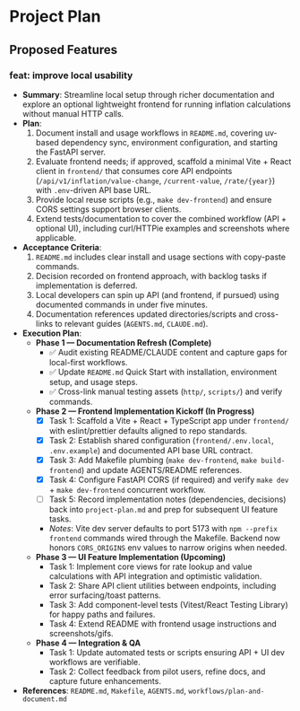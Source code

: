 # Project Plan

## Proposed Features

### feat: improve local usability
- **Summary**: Streamline local setup through richer documentation and explore an optional lightweight frontend for running inflation calculations without manual HTTP calls.
- **Plan**:
  1. Document install and usage workflows in `README.md`, covering uv-based dependency sync, environment configuration, and starting the FastAPI server.
  2. Evaluate frontend needs; if approved, scaffold a minimal Vite + React client in `frontend/` that consumes core API endpoints (`/api/v1/inflation/value-change`, `/current-value`, `/rate/{year}`) with `.env`-driven API base URL.
  3. Provide local reuse scripts (e.g., `make dev-frontend`) and ensure CORS settings support browser clients.
  4. Extend tests/documentation to cover the combined workflow (API + optional UI), including curl/HTTPie examples and screenshots where applicable.
- **Acceptance Criteria**:
  1. `README.md` includes clear install and usage sections with copy-paste commands.
  2. Decision recorded on frontend approach, with backlog tasks if implementation is deferred.
  3. Local developers can spin up API (and frontend, if pursued) using documented commands in under five minutes.
  4. Documentation references updated directories/scripts and cross-links to relevant guides (`AGENTS.md`, `CLAUDE.md`).
- **Execution Plan**:
  - **Phase 1 — Documentation Refresh (Complete)**
    - ✅ Audit existing README/CLAUDE content and capture gaps for local-first workflows.
    - ✅ Update `README.md` Quick Start with installation, environment setup, and usage steps.
    - ✅ Cross-link manual testing assets (`http/`, `scripts/`) and verify commands.
  - **Phase 2 — Frontend Implementation Kickoff (In Progress)**
    - [x] Task 1: Scaffold a Vite + React + TypeScript app under `frontend/` with eslint/prettier defaults aligned to repo standards.
    - [x] Task 2: Establish shared configuration (`frontend/.env.local`, `.env.example`) and documented API base URL contract.
    - [x] Task 3: Add Makefile plumbing (`make dev-frontend`, `make build-frontend`) and update AGENTS/README references.
    - [x] Task 4: Configure FastAPI CORS (if required) and verify `make dev` + `make dev-frontend` concurrent workflow.
    - [ ] Task 5: Record implementation notes (dependencies, decisions) back into `project-plan.md` and prep for subsequent UI feature tasks.
    - _Notes_: Vite dev server defaults to port 5173 with `npm --prefix frontend` commands wired through the Makefile. Backend now honors `CORS_ORIGINS` env values to narrow origins when needed.
  - **Phase 3 — UI Feature Implementation (Upcoming)**
    - Task 1: Implement core views for rate lookup and value calculations with API integration and optimistic validation.
    - Task 2: Share API client utilities between endpoints, including error surfacing/toast patterns.
    - Task 3: Add component-level tests (Vitest/React Testing Library) for happy paths and failures.
    - Task 4: Extend README with frontend usage instructions and screenshots/gifs.
  - **Phase 4 — Integration & QA**
    - Task 1: Update automated tests or scripts ensuring API + UI dev workflows are verifiable.
    - Task 2: Collect feedback from pilot users, refine docs, and capture future enhancements.
- **References**: `README.md`, `Makefile`, `AGENTS.md`, `workflows/plan-and-document.md`
